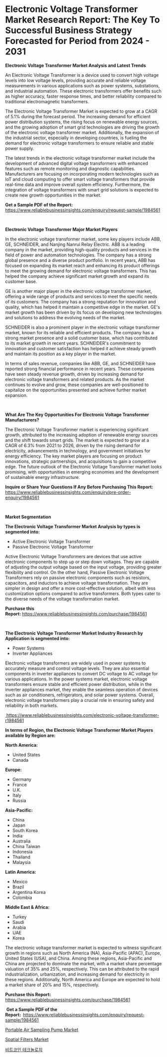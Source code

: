 <p><h1>Electronic Voltage Transformer Market Research Report: The Key To Successful Business Strategy Forecasted for Period from 2024 - 2031</h1></p><p><strong>Electronic Voltage Transformer Market Analysis and Latest Trends</strong></p>
<p><p>An Electronic Voltage Transformer is a device used to convert high voltage levels into low voltage levels, providing accurate and reliable voltage measurements in various applications such as power systems, substations, and industrial automation. These electronic transformers offer benefits such as higher accuracy, faster response times, and better reliability compared to traditional electromagnetic transformers.</p><p>The Electronic Voltage Transformer Market is expected to grow at a CAGR of 5.1% during the forecast period. The increasing demand for efficient power distribution systems, the rising focus on renewable energy sources, and the growing adoption of smart grid technologies are driving the growth of the electronic voltage transformer market. Additionally, the expansion of the industrial sector, especially in developing countries, is fueling the demand for electronic voltage transformers to ensure reliable and stable power supply.</p><p>The latest trends in the electronic voltage transformer market include the development of advanced digital voltage transformers with enhanced features such as remote monitoring and diagnostic capabilities. Manufacturers are focusing on incorporating modern technologies such as IoT and cloud computing to offer smart voltage transformers that provide real-time data and improve overall system efficiency. Furthermore, the integration of voltage transformers with smart grid solutions is expected to create new growth opportunities in the market.</p></p>
<p><strong>Get a Sample PDF of the Report:&nbsp;</strong> <a href="https://www.reliablebusinessinsights.com/enquiry/request-sample/1984561">https://www.reliablebusinessinsights.com/enquiry/request-sample/1984561</a></p>
<p>&nbsp;</p>
<p><strong>Electronic Voltage Transformer Major Market Players</strong></p>
<p><p>In the electronic voltage transformer market, some key players include ABB, GE, SCHNEIDER, and Nanjing Nanrui Relay Electric. ABB is a leading company in the market, providing high-quality products and services in the field of power and automation technologies. The company has a strong global presence and a diverse product portfolio. In recent years, ABB has focused on expanding its market reach and enhancing its product offerings to meet the growing demand for electronic voltage transformers. This has helped the company achieve significant market growth and expand its customer base.</p><p>GE is another major player in the electronic voltage transformer market, offering a wide range of products and services to meet the specific needs of its customers. The company has a strong reputation for innovation and quality, which has helped it maintain a competitive edge in the market. GE's market growth has been driven by its focus on developing new technologies and solutions to address the evolving needs of the market.</p><p>SCHNEIDER is also a prominent player in the electronic voltage transformer market, known for its reliable and efficient products. The company has a strong market presence and a solid customer base, which has contributed to its market growth in recent years. SCHNEIDER's commitment to innovation and customer satisfaction has helped it achieve steady growth and maintain its position as a key player in the market.</p><p>In terms of sales revenue, companies like ABB, GE, and SCHNEIDER have reported strong financial performance in recent years. These companies have seen steady revenue growth, driven by increasing demand for electronic voltage transformers and related products. As the market continues to evolve and grow, these companies are well-positioned to capitalize on the opportunities presented and achieve further market expansion.</p></p>
<p>&nbsp;</p>
<p><strong>What Are The Key Opportunities For Electronic Voltage Transformer Manufacturers?</strong></p>
<p><p>The Electronic Voltage Transformer market is experiencing significant growth, attributed to the increasing adoption of renewable energy sources and the shift towards smart grids. The market is expected to grow at a CAGR of 6.3% from 2021 to 2026, driven by the rising demand for electricity, advancements in technology, and government initiatives for energy efficiency. The key market players are focusing on product innovations, strategic partnerships, and acquisitions to gain a competitive edge. The future outlook of the Electronic Voltage Transformer market looks promising, with opportunities in emerging economies and the development of sustainable energy infrastructure.</p></p>
<p><strong>Inquire or Share Your Questions If Any Before Purchasing This Report:</strong> <a href="https://www.reliablebusinessinsights.com/enquiry/pre-order-enquiry/1984561">https://www.reliablebusinessinsights.com/enquiry/pre-order-enquiry/1984561</a></p>
<p>&nbsp;</p>
<p><strong>Market Segmentation</strong></p>
<p><strong>The Electronic Voltage Transformer Market Analysis by types is segmented into:</strong></p>
<p><ul><li>Active Electronic Voltage Transformer</li><li>Passive Electronic Voltage Transformer</li></ul></p>
<p><p>Active Electronic Voltage Transformers are devices that use active electronic components to step up or step down voltages. They are capable of adjusting the output voltage based on the input voltage, providing greater flexibility and control. On the other hand, Passive Electronic Voltage Transformers rely on passive electronic components such as resistors, capacitors, and inductors to achieve voltage transformation. They are simpler in design and offer a more cost-effective solution, albeit with less customization options compared to active transformers. Both types cater to the diverse needs of the voltage transformation market.</p></p>
<p><strong>Purchase this Report:&nbsp;</strong><a href="https://www.reliablebusinessinsights.com/purchase/1984561">https://www.reliablebusinessinsights.com/purchase/1984561</a></p>
<p>&nbsp;</p>
<p><strong>The Electronic Voltage Transformer Market Industry Research by Application is segmented into:</strong></p>
<p><ul><li>Power Systems</li><li>Inverter Appliances</li></ul></p>
<p><p>Electronic voltage transformers are widely used in power systems to accurately measure and control voltage levels. They are also essential components in inverter appliances to convert DC voltage to AC voltage for various applications. In the power systems market, electronic voltage transformers ensure stable and efficient power distribution, while in the inverter appliances market, they enable the seamless operation of devices such as air conditioners, refrigerators, and solar power systems. Overall, electronic voltage transformers play a crucial role in ensuring safety and reliability in both markets.</p></p>
<p><a href="https://www.reliablebusinessinsights.com/electronic-voltage-transformer-r1984561">&nbsp;https://www.reliablebusinessinsights.com/electronic-voltage-transformer-r1984561</a></p>
<p><strong>In terms of Region, the Electronic Voltage Transformer Market Players available by Region are:</strong></p>
<p>
    <p> <strong> North America: </strong>
        <ul>
            <li>United States</li>
            <li>Canada</li>
        </ul>
        </p> 
    <p> <strong> Europe: </strong>
        <ul>
            <li>Germany</li>
            <li>France</li>
            <li>U.K.</li>
            <li>Italy</li>
            <li>Russia</li>
        </ul>
        </p> 
    <p> <strong> Asia-Pacific: </strong>
        <ul>
            <li>China</li>
            <li>Japan</li>
            <li>South Korea</li>
            <li>India</li>
            <li>Australia</li>
            <li>China Taiwan</li>
            <li>Indonesia</li>
            <li>Thailand</li>
            <li>Malaysia</li>
        </ul>
        </p> 
    <p> <strong> Latin America: </strong>
        <ul>
            <li>Mexico</li>
            <li>Brazil</li>
            <li>Argentina Korea</li>
            <li>Colombia</li>
        </ul>
        </p> 
    <p> <strong> Middle East & Africa: </strong>
        <ul>
            <li>Turkey</li>
            <li>Saudi</li>
            <li>Arabia</li>
            <li>UAE</li>
            <li>Korea</li>
        </ul>
    </p>
    </p>
<p><p>The electronic voltage transformer market is expected to witness significant growth in regions such as North America (NA), Asia-Pacific (APAC), Europe, United States (USA), and China. Among these regions, Asia-Pacific and China are projected to dominate the market, with a market share percentage valuation of 35% and 25%, respectively. This can be attributed to the rapid industrialization, urbanization, and increasing demand for electricity in these regions. Additionally, North America and Europe are expected to hold a market share of 20% and 15%, respectively.</p></p>
<p><strong>Purchase this Report: </strong><a href="https://www.reliablebusinessinsights.com/purchase/1984561">https://www.reliablebusinessinsights.com/purchase/1984561</a></p>
<p>&nbsp;<strong>Get a Sample PDF of the Report:&nbsp;&nbsp;</strong><a href="https://www.reliablebusinessinsights.com/enquiry/request-sample/1984561">https://www.reliablebusinessinsights.com/enquiry/request-sample/1984561</a></p>
<p><strong></strong></p>
<p><p><a href="https://issuu.com/reportprime-2/docs/portable-air-sampling-pump-market-size-2030.pptx">Portable Air Sampling Pump Market</a></p><p><a href="https://github.com/liliskanaya73/Market-Research-Report-List-1/blob/main/spatial-filters-market.md">Spatial Filters Market</a></p><p><a href="https://medium.com/@rickymetzdvm/%EA%B8%80%EB%A1%9C%EB%B2%8C-%EB%B9%84%ED%8A%B8%EC%BD%94%EC%9D%B8-%EA%B8%B0%EC%88%A0-%EC%8B%9C%EC%9E%A5-%EB%B2%94%EC%9C%84%EC%9D%98-%EC%B2%A0%EC%A0%80%ED%95%9C-%EB%B6%84%EC%84%9D-%EB%B0%8F-2024%EB%85%84%EB%B6%80%ED%84%B0-2031%EB%85%84%EA%B9%8C%EC%A7%80-%EC%98%88%EC%B8%A1%EB%90%9C-%EA%B8%89%EC%86%8D%ED%95%9C-%EC%84%B1%EC%9E%A5%ED%95%98%EB%8A%94-cagr-a87c22dd776c">비트코인 테크놀로지</a></p></p>
